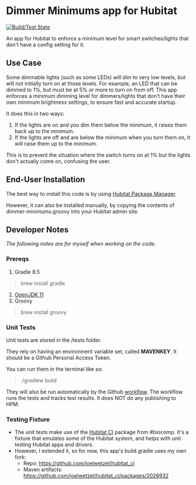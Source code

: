 # Dimmer Minimums app for Hubitat
[![Build/Test State](https://github.com/joelwetzel/Hubitat-Dimmer-Minimums/actions/workflows/gradle.yml/badge.svg)](https://github.com/joelwetzel/Hubitat-Dimmer-Minimums/actions/workflows/gradle.yml)

An app for Hubitat to enforce a minimum level for smart switches/lights that don't have a config setting for it.

## Use Case
Some dimmable lights (such as some LEDs) will dim to very low levels, but will not initially turn on at those levels.  For example, an LED that can be dimmed to 1%, but must be at 5% or more to turn on from off.  This app enforces a minimum dimming level for dimmers/lights that don't have their own minimum brightness settings, to ensure fast and accurate startup.

It does this in two ways:
1. If the lights are on and you dim them below the minimum, it raises them back up to the minimum.
2. If the lights are off and are below the minimum when you turn them on, it will raise them up to the minimum.

This is to prevent the situation where the switch turns on at 1% but the lights don't actually come on, confusing the user.

## End-User Installation

The best way to install this code is by using [Hubitat Package Manager](https://community.hubitat.com/t/beta-hubitat-package-manager).

However, it can also be installed manually, by copying the contents of dimmer-minimums.groovy into your Hubitat admin site.

## Developer Notes
*The following notes are for myself when working on the code:*

### Prereqs
1. Gradle 8.5
> brew install gradle
2. [OpenJDK 11](https://www.openlogic.com/openjdk-downloads?field_java_parent_version_target_id=406&field_operating_system_target_id=All&field_architecture_target_id=All&field_java_package_target_id=All)
3. Groovy
> brew install groovy

### Unit Tests
Unit tests are stored in the /tests folder.

They rely on having an environment variable set, called **MAVENKEY**.  It should be a Github Personal Access Token.

You can run them in the terminal like so:
>./gradlew build

They will also be run automatically by the Github [workflow](https://github.com/joelwetzel/Hubitat-Dimmer-Minimums/actions/workflows/gradle.yml).  The workflow runs the tests and tracks test results.  It does NOT do any publishing to HPM.

### Testing Fixture
- The unit tests make use of the [Hubitat CI](https://github.com/biocomp/hubitat_ci) package from #biocomp.  It's a fixture that emulates some of the Hubitat system, and helps with unit testing Hubitat apps and drivers.
- However, I extended it, so for now, this app's build.gradle uses my own fork:
  - Repo: https://github.com/joelwetzel/hubitat_ci
  - Maven artifacts: https://github.com/joelwetzel/hubitat_ci/packages/2028932
